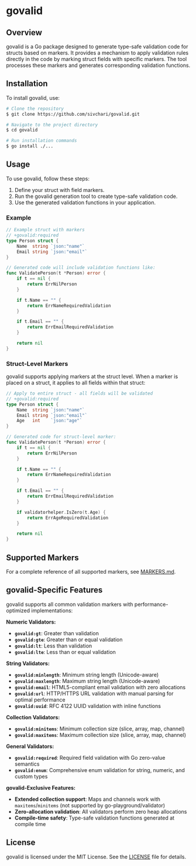 # govalid

## Overview

govalid is a Go package designed to generate type-safe validation code for structs based on markers. It provides a mechanism to apply validation rules directly in the code by marking struct fields with specific markers. The tool processes these markers and generates corresponding validation functions.

## Installation

To install govalid, use:

```bash
# Clone the repository
$ git clone https://github.com/sivchari/govalid.git

# Navigate to the project directory
$ cd govalid

# Run installation commands
$ go install ./...
```

## Usage

To use govalid, follow these steps:

1. Define your struct with field markers.
2. Run the govalid generation tool to create type-safe validation code.
3. Use the generated validation functions in your application.

### Example

```go
// Example struct with markers
// +govalid:required
type Person struct {
    Name  string `json:"name"`
    Email string `json:"email"`
}

// Generated code will include validation functions like:
func ValidatePerson(t *Person) error {
    if t == nil {
        return ErrNilPerson
    }

    if t.Name == "" {
        return ErrNameRequiredValidation
    }

    if t.Email == "" {
        return ErrEmailRequiredValidation
    }

    return nil
}
```

### Struct-Level Markers

govalid supports applying markers at the struct level. When a marker is placed on a struct, it applies to all fields within that struct:

```go
// Apply to entire struct - all fields will be validated
// +govalid:required
type Person struct {
    Name  string `json:"name"`
    Email string `json:"email"`
    Age   int    `json:"age"`
}

// Generated code for struct-level marker:
func ValidatePerson(t *Person) error {
    if t == nil {
        return ErrNilPerson
    }

    if t.Name == "" {
        return ErrNameRequiredValidation
    }

    if t.Email == "" {
        return ErrEmailRequiredValidation
    }

    if validatorhelper.IsZero(t.Age) {
        return ErrAgeRequiredValidation
    }

    return nil
}
```

## Supported Markers

For a complete reference of all supported markers, see [MARKERS.md](MARKERS.md).

## govalid-Specific Features

govalid supports all common validation markers with performance-optimized implementations:

**Numeric Validators:**
- **`govalid:gt`**: Greater than validation
- **`govalid:gte`**: Greater than or equal validation  
- **`govalid:lt`**: Less than validation
- **`govalid:lte`**: Less than or equal validation

**String Validators:**
- **`govalid:minlength`**: Minimum string length (Unicode-aware)
- **`govalid:maxlength`**: Maximum string length (Unicode-aware)
- **`govalid:email`**: HTML5-compliant email validation with zero allocations
- **`govalid:url`**: HTTP/HTTPS URL validation with manual parsing for optimal performance
- **`govalid:uuid`**: RFC 4122 UUID validation with inline functions

**Collection Validators:**
- **`govalid:minitems`**: Minimum collection size (slice, array, map, channel)
- **`govalid:maxitems`**: Maximum collection size (slice, array, map, channel)

**General Validators:**
- **`govalid:required`**: Required field validation with Go zero-value semantics
- **`govalid:enum`**: Comprehensive enum validation for string, numeric, and custom types

**govalid-Exclusive Features:**
- **Extended collection support**: Maps and channels work with `maxitems`/`minitems` (not supported by go-playground/validator)
- **Zero-allocation validation**: All validators perform zero heap allocations
- **Compile-time safety**: Type-safe validation functions generated at compile time

## License

govalid is licensed under the MIT License. See the [LICENSE](LICENSE) file for details.
